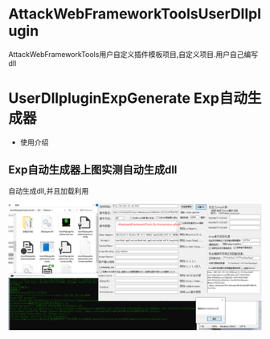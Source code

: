 # AttackWebFrameworkToolsUserDllplugin
AttackWebFrameworkTools用户自定义插件模板项目,自定义项目.用户自己编写dll
<h1>UserDllpluginExpGenerate Exp自动生成器</h1>
<ul>
  <li>使用介绍</li>
</ul>
<h2> Exp自动生成器上图实测自动生成dll</h2>
自动生成dll,并且加载利用

![exp生成器](https://raw.githubusercontent.com/Anonymous-ghost/AttackWebFrameworkToolsUserDllplugin/main/UserDll.png)<br/>
